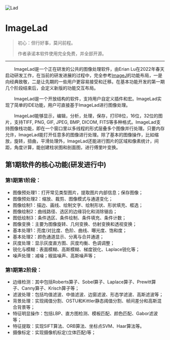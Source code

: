 ![Lad](https://images.pushsquare.com/62ef8dd81a36a/now-you-can-enjoy-arc-the-lad-in-your-native-tongue-as-was-originally-intended.large.jpg)
# ImageLad

> 初心：但行好事，莫问前程。
> 
> 作者承诺本软件使用完全免费，并全部开源。

---

　　ImageLad是一个正在研发的公共的图像处理软件，由Erian Lu在2022年春天启动研发工作，在当前的研发进展的过程中，完全参考[ImageJ](https://imagej.nih.gov/ij/)的功能布局，一是向经典致敬，二是让先期的一些用户更容易接受和迁移。在基本功能开发的第一期几个阶段结束后，会定义新版的功能交互布局。

　　ImageLad是一个开放结构的软件，支持用户自定义插件和宏。ImageLad实现了简单的IDE功能，用户可直接基于ImageLad进行图像处理。

　　ImageLad能够显示，编辑，分析，处理，保存，打印8位，16位，32位的图片，支持TIFF, PNG, GIF, JPEG, BMP, DICOM, FITS等多种格式。ImageLad支持图像栈功能，即在一个窗口里以多线程的形式层叠多个图像并行处理。只要内存允许，ImageLad能打开任意多的图像进行处理。除了基本的图像操作，比如缩放，旋转，扭曲，平滑处理外，ImageLad还能进行图片的区域和像素统计，间距，角度计算，能创建柱状图和剖面图，进行傅里叶变换。

## 第1期软件的核心功能(研发进行中)

### 第1期第1阶段：
- 图像预处理1：打开常见类型图片，提取图片内部信息；保存图像；
- 图像预处理2：缩放、裁剪、图像模式与通道变化；
- 图像绘制1：描边、画线、绘制文字、绘制形状、形状填充、框选；
- 图像绘制2：曲线路径、选区的边缘羽化和消除锯齿；
- 图低绘制3：条件选区、条件绘制、条件填充、条件计数；
- 图像变换：主要为图像旋转、几何变换、仿射变换和透视变换；
- 基本处理1：亮度/对比度、色阶、曲线、曝光度、饱和度；
- 基本处理2：颜色通道显示、分离与合并通道；
- 灰度处理：显示灰度直方图、灰度均衡、色调调整；
- 锐化与模糊：表面模糊、高斯模糊、梯度锐化、Laplace锐化等；
- 噪声处理：减噪；椒盐噪声、高斯噪声等；

### 第1期第2阶段：
- 边缘检测：其中包括Roberts算子、Sobel算子、Laplace算子、Prewitt算子、Canny算子、Krisch算子等；
- 滤波处理：包括均值滤波、中值滤波、边窗滤波、形态学滤波、高斯滤波等；
- 背景处理：实现阈值分割、OSTU和Kittler静态阈值分割、帧间差分和高斯混合背景等；
- 特征明显操作：包括LBP、直方图检测、模板匹配、颜色匹配、Gabor滤波等；
- 特征提取：实现SIFT算法、ORB算法、坐标点SVM、Haar算法等。
- 摄像标定：实现摄像机标定(立体匹配)等；